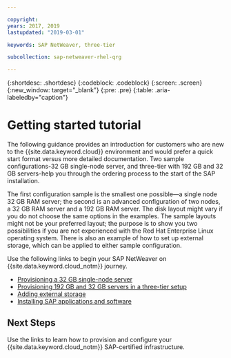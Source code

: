 ```yaml
---

copyright:
years: 2017, 2019
lastupdated: "2019-03-01"

keywords: SAP NetWeaver, three-tier

subcollection: sap-netweaver-rhel-qrg

---
```


{:shortdesc: .shortdesc}
{:codeblock: .codeblock}
{:screen: .screen}
{:new_window: target="_blank"}
{:pre: .pre}
{:table: .aria-labeledby="caption"}

# Getting started tutorial

The following guidance provides an introduction for customers who are new to the {{site.data.keyword.cloud}} environment and would prefer a quick start format versus more detailed documentation. Two sample configurations-32 GB single-node server, and three-tier with 192 GB and 32 GB servers-help you through the ordering process to the start of the SAP installation.

The first configuration sample is the smallest one possible—a single node 32 GB RAM server; the second is an advanced configuration of two nodes, a 32 GB RAM server and a 192 GB RAM server. The disk layout might vary if you do not choose the same options in the examples. The sample layouts might not be your preferred layout; the purpose is to show you two possibilities if you are not experienced with the Red Hat Enterprise Linux operating system. There is also an example of how to set up external storage, which can be applied to either sample configuration.

Use the following links to begin your SAP NetWeaver on {{site.data.keyword.cloud_notm}} journey.

  * [Provisioning a 32 GB single-node server](/docs/infrastructure/sap-netweaver-rhel-qrg?topic=sap-netweaver-rhel-qrg-provisioning-a-32-gb-single-node-server#install_32GB)
  * [Provisioning 192 GB and 32 GB servers in a three-tier setup](/docs/infrastructure/sap-netweaver-rhel-qrg?topic=sap-netweaver-rhel-qrg-install-256GB#install-256GB)
  * [Adding external storage](/docs/infrastructure/sap-netweaver-rhel-qrg?topic=sap-netweaver-rhel-qrg-storage#storage)
  * [Installing SAP applications and software](/docs/infrastructure/sap-netweaver-rhel-qrg?topic=sap-netweaver-rhel-qrg-install_landscape#install_landscape)

## Next Steps

Use the links to learn how to provision and configure your {{site.data.keyword.cloud_notm}} SAP-certified infrastructure.
